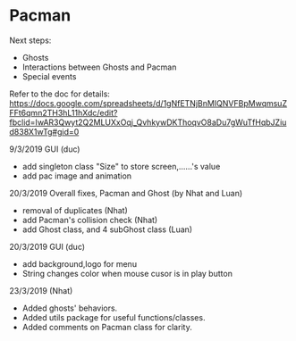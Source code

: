 # Pacman

Next steps:
+ Ghosts
+ Interactions between Ghosts and Pacman
+ Special events

Refer to the doc for details:
https://docs.google.com/spreadsheets/d/1gNfETNjBnMIQNVFBpMwqmsuZFFt6qmn2TH3hL11hXdc/edit?fbclid=IwAR3Qwyt2Q2MLUXxOqj_QvhkywDKThoqvO8aDu7gWuTfHqbJZiud838X1wTg#gid=0

9/3/2019 GUI (duc)
+ add singleton class "Size" to store screen,......'s value
+ add pac image and animation

20/3/2019 Overall fixes, Pacman and Ghost (by Nhat and Luan)
+ removal of duplicates (Nhat)
+ add Pacman's collision check (Nhat)
+ add Ghost class, and 4 subGhost class (Luan)

20/3/2019 GUI (duc)
+ add background,logo for menu
+ String changes color when mouse cusor is in play button

23/3/2019 (Nhat)
+ Added ghosts' behaviors. 
+ Added utils package for useful functions/classes.  
+ Added comments on Pacman class for clarity.
